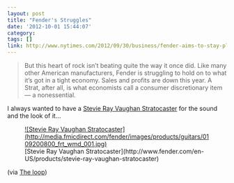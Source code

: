```yaml
---
layout: post
title: "Fender's Struggles"
date: '2012-10-01 15:44:07'
category: 
tags: []
link: http://www.nytimes.com/2012/09/30/business/fender-aims-to-stay-plugged-in-amid-changing-music-trends.html
---
```


> But this heart of rock isn’t beating quite the way it once did. Like many other American manufacturers, Fender is struggling to hold on to what it’s got in a tight economy. Sales and profits are down this year. A Strat, after all, is what economists call a consumer discretionary item — a nonessential.

I always wanted to have a [Stevie Ray Vaughan Stratocaster](http://www.fender.com/en-US/products/stevie-ray-vaughan-stratocaster) for the sound and the look of it...

<figure>
  <a href="http://media.fmicdirect.com/fender/images/products/guitars/0109200800_frt_wmd_001.jpg" rel="lightbox" title="Stevie Ray Vaughan Stratocaster">
  ![Stevie Ray Vaughan Stratocaster](http://media.fmicdirect.com/fender/images/products/guitars/0109200800_frt_wmd_001.jpg)
  </a>
  <figcaption>[Stevie Ray Vaughan Stratocaster](http://www.fender.com/en-US/products/stevie-ray-vaughan-stratocaster)</figcaption>
</figure>

(via [The loop](http://www.loopinsight.com/))
